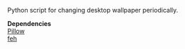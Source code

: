 Python script for changing desktop wallpaper periodically.<br>

**Dependencies**<br>
[Pillow](https://pypi.org/project/Pillow/)<br>
[feh](https://feh.finalrewind.org/)


